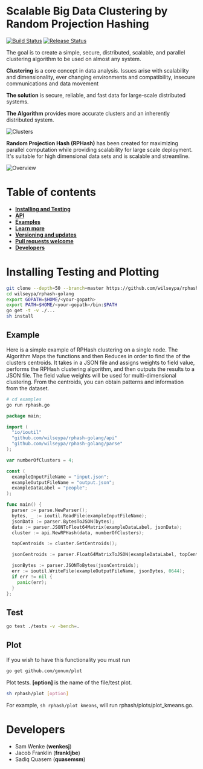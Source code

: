 # Scalable Big Data Clustering by Random Projection Hashing #
[![Build Status](https://travis-ci.org/wilseypa/rphash-golang.svg)](https://travis-ci.org/wilseypa/rphash-golang)
[![Release Status](https://img.shields.io/badge/version-1.0.0-blue.svg)](https://github.com/wilseypa/rphash-golang/releases)

The goal is to create a simple, secure, distributed, scalable, and parallel clustering algorithm to be used on almost any system.

**Clustering** is a core concept in data analysis. Issues arise with scalability and dimensionality, ever changing environments and compatibility, insecure communications and data movement

**The solution** is secure, reliable, and fast data for large-scale distributed systems.


**The Algorithm** provides more accurate clusters and an inherently distributed system.

![Clusters](https://github.com/wilseypa/rphash-golang/blob/master/clusters.png)

**Random Projection Hash (RPHash)** has been created for maximizing parallel computation
while providing scalability for large scale deployment. It's suitable for high dimensional data sets and is
scalable and streamline.

![Overview](https://github.com/wilseypa/rphash-golang/blob/master/overview.png)

# Table of contents #
+ **[Installing and Testing](https://github.com/wilseypa/rphash-golang#installing-testing-and-plotting)**
+ **[API](https://github.com/wilseypa/rphash-golang#api)**
+ **[Examples](https://github.com/wilseypa/rphash-golang/blob/master/examples/rphash.go)**
+ **[Learn more](https://github.com/wilseypa/rphash-golang/blob/master/REFERENCES.md)**
+ **[Versioning and updates](https://github.com/wilseypa/rphash-golang/blob/master/CHANGELOG.md)**
+ **[Pull requests welcome](https://github.com/wilseypa/rphash-golang/blob/master/TODO.md)**
+ **[Developers](https://github.com/wilseypa/rphash-golang#developers)**

# Installing Testing and Plotting #
```sh
git clone --depth=50 --branch=master https://github.com/wilseypa/rphash-golang.git wilseypa/rphash-golang
cd wilseypa/rphash-golang
export GOPATH=$HOME/<your-gopath>
export PATH=$HOME/<your-gopath>/bin:$PATH
go get -t -v ./...
sh install
```

## Example ##
Here is a simple example of RPHash clustering on a single node. The Algorithm Maps the functions and then Reduces in order to find the of the clusters centroids. It takes in a JSON file and assigns weights to field value, performs the RPHash clustering algorithm, and then outputs the results to a JSON file. The field value weights will be used for multi-dimensional clustering. From the centroids, you can obtain patterns and information from the dataset.

```sh
# cd examples
go run rphash.go
```

```go
package main;

import (
  "io/ioutil"
  "github.com/wilseypa/rphash-golang/api"
  "github.com/wilseypa/rphash-golang/parse"
);

var numberOfClusters = 4;

const (
  exampleInputFileName = "input.json";
  exampleOutputFileName = "output.json";
  exampleDataLabel = "people";
);

func main() {
  parser := parse.NewParser();
  bytes, _ := ioutil.ReadFile(exampleInputFileName);
  jsonData := parser.BytesToJSON(bytes);
  data := parser.JSONToFloat64Matrix(exampleDataLabel, jsonData);
  cluster := api.NewRPHash(data, numberOfClusters);

  topCentroids := cluster.GetCentroids();

  jsonCentroids := parser.Float64MatrixToJSON(exampleDataLabel, topCentroids);

  jsonBytes := parser.JSONToBytes(jsonCentroids);
  err := ioutil.WriteFile(exampleOutputFileName, jsonBytes, 0644);
  if err != nil {
    panic(err);
  }
};

```

## Test ##
```sh
go test ./tests -v -bench=.
```

## Plot ##
If you wish to have this functionality you must run
```sh
go get github.com/gonum/plot
```
Plot tests. **[option]** is the name of the file/test plot.
```sh
sh rphash/plot [option]
```

For example, `sh rphash/plot kmeans`, will run rphash/plots/plot_kmeans.go.

# Developers #
+ Sam Wenke (**wenkesj**)
+ Jacob Franklin (**frankljbe**)
+ Sadiq Quasem (**quasemsm**)
